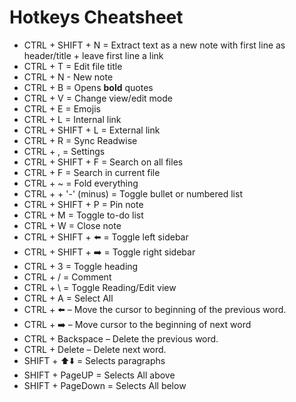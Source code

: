 # Hotkeys Cheatsheet

- CTRL + SHIFT + N = Extract text as a new note with first line as header/title + leave first line a link
- CTRL + T = Edit file title
- CTRL + N - New note
- CTRL + B = Opens **bold** quotes
- CTRL + V = Change view/edit mode
- CTRL + E = Emojis
- CTRL + L = Internal link
- CTRL + SHIFT + L = External link
- CTRL + R = Sync Readwise
- CTRL + , = Settings
- CTRL + SHIFT + F = Search on all files
- CTRL + F = Search in current file
- CTRL + ~ = Fold everything
- CTRL + + '-' (minus) = Toggle bullet or numbered list
- CTRL + SHIFT + P = Pin note
- CTRL + M = Toggle to-do list
- CTRL + W = Close note
- CTRL + SHIFT + ⬅️ = Toggle left sidebar
- CTRL + SHIFT + ➡️ = Toggle right sidebar
- CTRL + 3 = Toggle heading
- CTRL + / = Comment
- CTRL + \ = Toggle Reading/Edit view
- CTRL + A = Select All
- CTRL + ⬅️ – Move the cursor to beginning of the previous word.
- CTRL + ➡️ – Move cursor to the beginning of next word
- CTRL + Backspace – Delete the previous word.
- CTRL + Delete  –  Delete next word.
- SHIFT + ⬆️⬇️ = Selects paragraphs
- SHIFT + PageUP = Selects All above
- SHIFT + PageDown = Selects All below